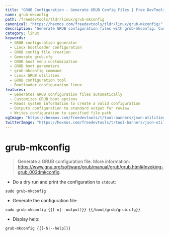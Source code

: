 ```yaml
---
title: "GRUB Configuration - Generate GRUB Config Files | Free DevTools"
name: grub-mkconfig
path: /freedevtools/tldr/linux/grub-mkconfig
canonical: "https://hexmos.com/freedevtools/tldr/linux/grub-mkconfig/"
description: "Generate GRUB configuration files with grub-mkconfig. Customize boot options and manage kernel parameters easily using the command line. Free online tool, no registration required."
category: linux
keywords:
  - GRUB configuration generator
  - Linux bootloader configuration
  - GRUB config file creation
  - Generate grub.cfg
  - GRUB boot menu customization
  - GRUB boot parameters
  - grub-mkconfig command
  - Linux GRUB utilities
  - GRUB configuration tool
  - Bootloader configuration linux
features:
  - Generates GRUB configuration files automatically
  - Customizes GRUB boot options
  - Reads system information to create a valid configuration
  - Outputs configuration to standard output for review
  - Writes configuration to specified file path
ogImage: "https://hexmos.com/freedevtools/t/tool-banners/json-utilities-banner.png"
twitterImage: "https://hexmos.com/freedevtools/t/tool-banners/json-utilities-banner.png"
---
```


# grub-mkconfig

> Generate a GRUB configuration file.
> More information: <https://www.gnu.org/software/grub/manual/grub/grub.html#Invoking-grub_002dmkconfig>.

- Do a dry run and print the configuration to `stdout`:

`sudo grub-mkconfig`

- Generate the configuration file:

`sudo grub-mkconfig {{[-o|--output]}} {{/boot/grub/grub.cfg}}`

- Display help:

`grub-mkconfig {{[-h|--help]}}`
